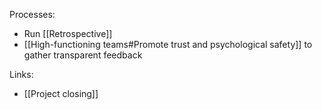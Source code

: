 Processes:
- Run [[Retrospective]]
- [[High-functioning teams#Promote trust and psychological safety]] to gather transparent feedback

Links:
- [[Project closing]]